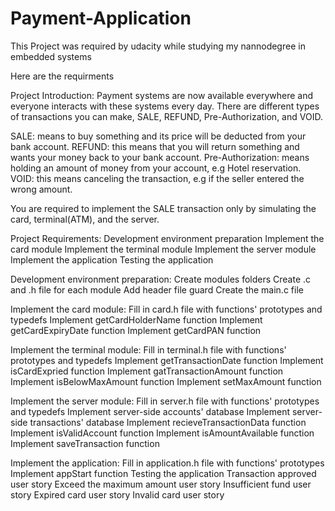 # Payment-Application

This Project was required by udacity while studying my nannodegree in embedded systems

Here are the requirments

Project Introduction:
Payment systems are now available everywhere and everyone interacts with these systems every day.
There are different types of transactions you can make, SALE, REFUND, Pre-Authorization, and VOID.

SALE: means to buy something and its price will be deducted from your bank account.
REFUND: this means that you will return something and wants your money back to your bank account.
Pre-Authorization: means holding an amount of money from your account, e.g Hotel reservation.
VOID: this means canceling the transaction, e.g if the seller entered the wrong amount.


You are required to implement the SALE transaction only by simulating the card, terminal(ATM), and the server.


Project Requirements:
Development environment preparation
Implement the card module
Implement the terminal module
Implement the server module
Implement the application
Testing the application

Development environment preparation:
Create modules folders
Create .c and .h file for each module
Add header file guard
Create the main.c file


Implement the card module:
Fill in card.h file with functions' prototypes and typedefs
Implement getCardHolderName function
Implement getCardExpiryDate function
Implement getCardPAN function


Implement the terminal module:
Fill in terminal.h file with functions' prototypes and typedefs
Implement getTransactionDate function
Implement isCardExpried function
Implement gatTransactionAmount function
Implement isBelowMaxAmount function
Implement setMaxAmount function


Implement the server module:
Fill in server.h file with functions' prototypes and typedefs
Implement server-side accounts' database
Implement server-side transactions' database
Implement recieveTransactionData function
Implement isValidAccount function
Implement isAmountAvailable function
Implement saveTransaction function


Implement the application:
Fill in application.h file with functions' prototypes
Implement appStart function
Testing the application
Transaction approved user story
Exceed the maximum amount user story
Insufficient fund user story
Expired card user story
Invalid card user story
